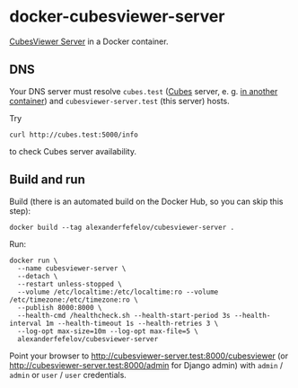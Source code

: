 # docker-cubesviewer-server

[CubesViewer Server](https://github.com/jjmontesl/cubesviewer-server) in a Docker container.

## DNS

Your DNS server must resolve `cubes.test` ([Cubes](https://github.com/DataBrewery/cubes) server,
e. g. [in another container](https://github.com/alexanderfefelov/docker-cubes))
and `cubesviewer-server.test` (this server) hosts.

Try

    curl http://cubes.test:5000/info

to check Cubes server availability.

## Build and run

Build (there is an automated build on the Docker Hub, so you can skip this step):

    docker build --tag alexanderfefelov/cubesviewer-server .

Run:

    docker run \
      --name cubesviewer-server \
      --detach \
      --restart unless-stopped \
      --volume /etc/localtime:/etc/localtime:ro --volume /etc/timezone:/etc/timezone:ro \
      --publish 8000:8000 \
      --health-cmd /healthcheck.sh --health-start-period 3s --health-interval 1m --health-timeout 1s --health-retries 3 \
      --log-opt max-size=10m --log-opt max-file=5 \
      alexanderfefelov/cubesviewer-server

Point your browser to <http://cubesviewer-server.test:8000/cubesviewer>
(or <http://cubesviewer-server.test:8000/admin> for Django admin) with `admin` / `admin`
or `user` / `user` credentials.
